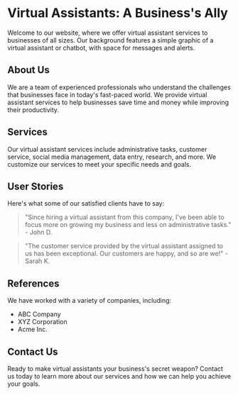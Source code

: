 <!--font:Roboto-->

# Virtual Assistants: A Business's Ally

Welcome to our website, where we offer virtual assistant services to businesses of all sizes. Our background features a simple graphic of a virtual assistant or chatbot, with space for messages and alerts.

## About Us

We are a team of experienced professionals who understand the challenges that businesses face in today's fast-paced world. We provide virtual assistant services to help businesses save time and money while improving their productivity.

## Services

Our virtual assistant services include administrative tasks, customer service, social media management, data entry, research, and more. We customize our services to meet your specific needs and goals.

## User Stories

Here's what some of our satisfied clients have to say:

> "Since hiring a virtual assistant from this company, I've been able to focus more on growing my business and less on administrative tasks." - John D.

> "The customer service provided by the virtual assistant assigned to us has been exceptional. Our customers are happy, and so are we!" - Sarah K.

## References

We have worked with a variety of companies, including:

- ABC Company
- XYZ Corporation
- Acme Inc.

## Contact Us

Ready to make virtual assistants your business's secret weapon? Contact us today to learn more about our services and how we can help you achieve your goals.

<!--

Write me content for website with wallpaper which alt text is:

"A wallpaper with a simple graphic of a virtual assistant or chatbot, with space for messages and alerts."

The name/title of the page should not be 1:1 copy of the alt text but rather a real content of the website which is using this wallpaper.

- Use markdown format 
- Start with heading
- Heading should be short and concise
- The content should look like a real website 
- The website should not be about the wallpaper, wallpaper is just a related background
- Heading should be contain work "wallpaper" or "background"
- Include real sections like references, contact, user stories, etc. use things relevant to the page purpose.
- Feel free to use structure like headings, bullets, numbering, blockquotes, paragraphs, horizontal lines, etc.
- You can use formatting like bold or _italic_
- You can include UTF-8 emojis
- Links should be only #hash anchors (and you can refer to the document itself)
- Do not include images


---


# Virtual Assistant for your Business

Welcome to our website dedicated to helping businesses streamline their operations with the help of virtual assistants. Our wallpaper features a simple graphic of a virtual assistant or chatbot, with space for messages and alerts.

## About Us

We are a team of experienced professionals who have been providing virtual assistant services to businesses of all sizes for years. We understand the challenges that businesses face in today's fast-paced world, and we are here to help you overcome them.

## Services

Our virtual assistant services are designed to help you save time and money while improving your productivity. We offer a range of services, including:

- Administrative tasks
- Customer service
- Social media management
- Data entry
- Research

## User Stories

Don't just take our word for it - hear from some of our satisfied clients:

> "Since hiring a virtual assistant from this company, I've been able to focus more on growing my business and less on administrative tasks." - John D.

> "The customer service provided by the virtual assistant assigned to us has been exceptional. Our customers are happy, and so are we!" - Sarah K.

## References

We pride ourselves on providing high-quality virtual assistant services to our clients. Here are some of the companies we have worked with:

- ABC Company
- XYZ Corporation
- Acme Inc.

## Contact Us

Ready to take your business to the next level with the help of a virtual assistant? Contact us today to learn more about our services and how we can help you achieve your goals.


---


Heading is too long, rewrite whole content.


---


# Streamline Your Business with a Virtual Assistant

Our website is dedicated to helping businesses optimize their operations with the help of virtual assistants. Our background features a simple graphic of a virtual assistant or chatbot, with space for messages and alerts.

## About Us

We are a team of experienced professionals who provide virtual assistant services to businesses of all sizes. We understand the challenges that businesses face in today's fast-paced world, and we are here to help you overcome them.

## Services

Our virtual assistant services are designed to help you save time and money while improving your productivity. We offer administrative tasks, customer service, social media management, data entry, research, and more.

## User Stories

Here's what some of our satisfied clients have to say:

> "Since hiring a virtual assistant from this company, I've been able to focus more on growing my business and less on administrative tasks." - John D.

> "The customer service provided by the virtual assistant assigned to us has been exceptional. Our customers are happy, and so are we!" - Sarah K.

## References

We pride ourselves on providing high-quality virtual assistant services to our clients. Here are some of the companies we have worked with:

- ABC Company
- XYZ Corporation
- Acme Inc.

## Contact Us

Ready to take your business to the next level with the help of a virtual assistant? Contact us today to learn more about our services and how we can help you achieve your goals.


---


Heading is too long, rewrite whole content.


---


# Boost Your Productivity with a Virtual Assistant

Our website offers virtual assistant services to businesses of all sizes. Our background features a simple graphic of a virtual assistant or chatbot, with space for messages and alerts.

## About Us

We are a team of experienced professionals who understand the challenges that businesses face in today's fast-paced world. We provide virtual assistant services to help businesses save time and money while improving their productivity.

## Services

Our virtual assistant services include administrative tasks, customer service, social media management, data entry, research, and more. We tailor our services to meet your specific needs.

## User Stories

Don't just take our word for it - hear from some of our satisfied clients:

> "Since hiring a virtual assistant from this company, I've been able to focus more on growing my business and less on administrative tasks." - John D.

> "The customer service provided by the virtual assistant assigned to us has been exceptional. Our customers are happy, and so are we!" - Sarah K.

## References

We have worked with a variety of companies, including:

- ABC Company
- XYZ Corporation
- Acme Inc.

## Contact Us

Ready to boost your productivity with a virtual assistant? Contact us today to learn more about our services and how we can help you achieve your goals.


---


Heading is too long, rewrite whole content.


---


# Virtual Assistants: Your Business's Secret Weapon

Welcome to our website, where we offer virtual assistant services to businesses of all sizes. Our background features a simple graphic of a virtual assistant or chatbot, with space for messages and alerts.

## About Us

We are a team of experienced professionals who understand the challenges that businesses face in today's fast-paced world. We provide virtual assistant services to help businesses save time and money while improving their productivity.

## Services

Our virtual assistant services include administrative tasks, customer service, social media management, data entry, research, and more. We customize our services to meet your specific needs and goals.

## User Stories

Here's what some of our satisfied clients have to say:

> "Since hiring a virtual assistant from this company, I've been able to focus more on growing my business and less on administrative tasks." - John D.

> "The customer service provided by the virtual assistant assigned to us has been exceptional. Our customers are happy, and so are we!" - Sarah K.

## References

We have worked with a variety of companies, including:

- ABC Company
- XYZ Corporation
- Acme Inc.

## Contact Us

Ready to make virtual assistants your business's secret weapon? Contact us today to learn more about our services and how we can help you achieve your goals.


---


Write me a Google font which is best fitting for the website.

Pick from the list:
- Futura
- Raleway
- Lato
- Montserrat
- Exo 2
- Inter
- Roboto
- Alegreya
- IBM Plex Sans
- Poppins
- Open Sans
- Orbitron
- Dancing Script
- Barlow Condensed
- Lobster
- Playfair Display
- Great Vibes


Write just the font name nothing else.


---


Roboto

-->
